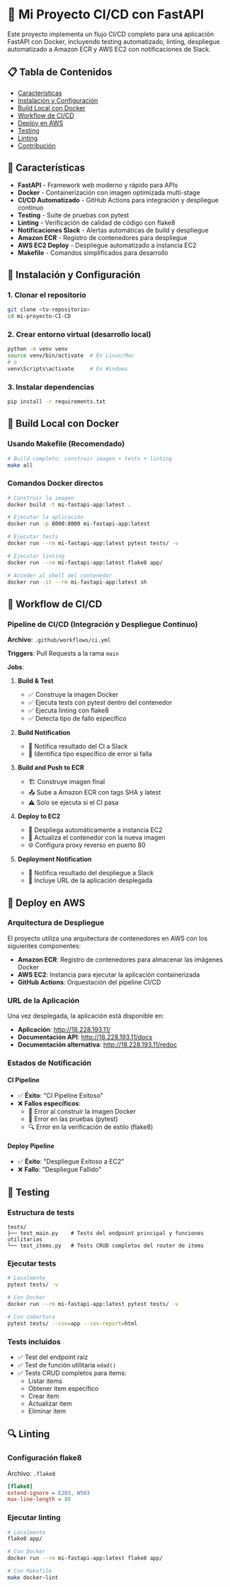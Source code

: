 
# 🚀 Mi Proyecto CI/CD con FastAPI

Este proyecto implementa un flujo CI/CD completo para una aplicación FastAPI con Docker, incluyendo testing automatizado, linting, despliegue automatizado a Amazon ECR y AWS EC2 con notificaciones de Slack.

## 📋 Tabla de Contenidos

- [Características](#-características)
- [Instalación y Configuración](#-instalación-y-configuración)
- [Build Local con Docker](#-build-local-con-docker)
- [Workflow de CI/CD](#-workflow-de-cicd)
- [Deploy en AWS](#-deploy-en-aws)
- [Testing](#-testing)
- [Linting](#-linting)
- [Contribución](#-contribución)

## 🌟 Características

- **FastAPI** - Framework web moderno y rápido para APIs
- **Docker** - Containerización con imagen optimizada multi-stage
- **CI/CD Automatizado** - GitHub Actions para integración y despliegue continuo
- **Testing** - Suite de pruebas con pytest
- **Linting** - Verificación de calidad de código con flake8
- **Notificaciones Slack** - Alertas automáticas de build y despliegue
- **Amazon ECR** - Registro de contenedores para despliegue
- **AWS EC2 Deploy** - Despliegue automatizado a instancia EC2
- **Makefile** - Comandos simplificados para desarrollo


## 🚀 Instalación y Configuración

### 1. Clonar el repositorio

```bash
git clone <tu-repositorio>
cd mi-proyecto-CI-CD
```

### 2. Crear entorno virtual (desarrollo local)

```bash
python -m venv venv
source venv/bin/activate  # En Linux/Mac
# o
venv\Scripts\activate     # En Windows
```

### 3. Instalar dependencias

```bash
pip install -r requirements.txt
```

## 🐳 Build Local con Docker

### Usando Makefile (Recomendado)

```bash
# Build completo: construir imagen + tests + linting
make all

```

### Comandos Docker directos

```bash
# Construir la imagen
docker build -t mi-fastapi-app:latest .

# Ejecutar la aplicación
docker run -p 8000:8000 mi-fastapi-app:latest

# Ejecutar tests
docker run --rm mi-fastapi-app:latest pytest tests/ -v

# Ejecutar linting
docker run --rm mi-fastapi-app:latest flake8 app/

# Acceder al shell del contenedor
docker run -it --rm mi-fastapi-app:latest sh
```

## 🔄 Workflow de CI/CD

### Pipeline de CI/CD (Integración y Despliegue Continuo)

**Archivo**: `.github/workflows/ci.yml`

**Triggers**: Pull Requests a la rama `main`

**Jobs**:

1. **Build & Test**
   - ✅ Construye la imagen Docker
   - ✅ Ejecuta tests con pytest dentro del contenedor
   - ✅ Ejecuta linting con flake8
   - ✅ Detecta tipo de fallo específico

2. **Build Notification**
   - 📢 Notifica resultado del CI a Slack
   - 🎯 Identifica tipo específico de error si falla

3. **Build and Push to ECR**
   - 🏗️ Construye imagen final
   - 📤 Sube a Amazon ECR con tags SHA y latest
   - ⚠️ Solo se ejecuta si el CI pasa

4. **Deploy to EC2**
   - 🚀 Despliega automáticamente a instancia EC2
   - 🔄 Actualiza el contenedor con la nueva imagen
   - 🌐 Configura proxy reverso en puerto 80

5. **Deployment Notification**
   - 📢 Notifica resultado del despliegue a Slack
   - 🔗 Incluye URL de la aplicación desplegada

## 🚀 Deploy en AWS

### Arquitectura de Despliegue

El proyecto utiliza una arquitectura de contenedores en AWS con los siguientes componentes:

- **Amazon ECR**: Registro de contenedores para almacenar las imágenes Docker
- **AWS EC2**: Instancia para ejecutar la aplicación containerizada
- **GitHub Actions**: Orquestación del pipeline CI/CD


### URL de la Aplicación

Una vez desplegada, la aplicación está disponible en:
- **Aplicación**: http://18.228.193.11/
- **Documentación API**: http://18.228.193.11/docs
- **Documentación alternativa**: http://18.228.193.11/redoc

### Estados de Notificación

#### CI Pipeline
- ✅ **Éxito**: "CI Pipeline Exitoso"
- ❌ **Fallos específicos**:
  - 🐳 Error al construir la imagen Docker
  - 🧪 Error en las pruebas (pytest)
  - 🔍 Error en la verificación de estilo (flake8)

#### Deploy Pipeline
- ✅ **Éxito**: "Despliegue Exitoso a EC2"
- ❌ **Fallo**: "Despliegue Fallido"


## 🧪 Testing

### Estructura de tests

```
tests/
├── test_main.py    # Tests del endpoint principal y funciones utilitarias
└── test_items.py   # Tests CRUD completos del router de items
```

### Ejecutar tests

```bash
# Localmente
pytest tests/ -v

# Con Docker
docker run --rm mi-fastapi-app:latest pytest tests/ -v

# Con cobertura
pytest tests/ --cov=app --cov-report=html
```

### Tests incluidos

- ✅ Test del endpoint raíz
- ✅ Test de función utilitaria `edad()`
- ✅ Tests CRUD completos para items:
  - Listar items
  - Obtener item específico
  - Crear item
  - Actualizar item
  - Eliminar item

## 🔍 Linting

### Configuración flake8

Archivo: `.flake8`

```ini
[flake8]
extend-ignore = E203, W503
max-line-length = 88
```

### Ejecutar linting

```bash
# Localmente
flake8 app/

# Con Docker
docker run --rm mi-fastapi-app:latest flake8 app/

# Con Makefile
make docker-lint
```

